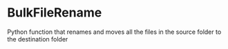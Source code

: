 # BulkFileRename
Python function that renames and moves all the files in the source folder to the destination folder

